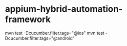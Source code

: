 # appium-hybrid-automation-framework

mvn test -Dcucumber.filter.tags="@ios"
mvn test -Dcucumber.filter.tags="@android"
